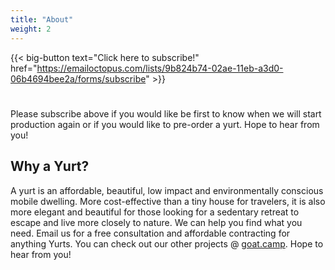 ```yaml
---
title: "About"
weight: 2
---
```


{{< big-button text="Click here to subscribe!" href="https://emailoctopus.com/lists/9b824b74-02ae-11eb-a3d0-06b4694bee2a/forms/subscribe" >}}

#

Please subscribe above if you would like be first to know when we will start production again or if you would like to pre-order a yurt. Hope to hear from you!


## Why a Yurt?

A yurt is an affordable, beautiful, low impact and environmentally conscious mobile dwelling. More cost-effective than a tiny house for travelers, it is also more elegant and beautiful for those looking for a sedentary retreat to escape and live more closely to nature. We can help you find what you need. Email us for a free consultation and affordable contracting for anything Yurts. You can check out our other projects @ [goat.camp](https://goat.camp/). Hope to hear from you!
